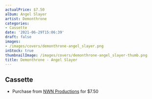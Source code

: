 ```yaml
---
actualPrice: $7.50
album: Angel Slayer
artist: Demonthrone
categories:
- Cassette
date: '2021-06-29T15:06:39'
draft: false
images:
- /images/covers/demonthrone-angel_slayer.png
inStock: true
thumbnailImage: /images/covers/demonthrone-angel_slayer-thumb.png
title: Demonthrone - Angel Slayer
---
```


## Cassette
* Purchase from [NWN Productions](http://shop.nwnprod.com/index.php?route=product/product&path=73&product_id=4236&sort=pd.name&order=ASC) for $7.50

